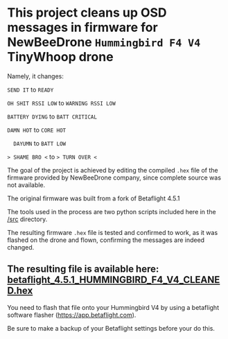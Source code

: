 # This project cleans up OSD messages in firmware for NewBeeDrone `Hummingbird F4 V4` TinyWhoop drone

Namely, it changes: 

`SEND IT` to
` READY `

`OH SHIT RSSI LOW` to
`WARNING RSSI LOW`

`BATTERY DYING` to
`BATT CRITICAL` 

`DAMN HOT` to
`CORE HOT` 

`  DAYUMN` to
`BATT LOW`

`> SHAME BRO <` to 
`> TURN OVER <`

The goal of the project is achieved by editing the compiled `.hex` file of the firmware provided by NewBeeDrone company, 
since complete source was not available. 

The original firmware was built from a fork of Betaflight 4.5.1

The tools used in the process are two python scripts included here in the [/src](/src) directory.

The resulting firmware `.hex` file is tested and confirmed to work, as it was flashed on the drone and flown, 
confirming the messages are indeed changed. 

## The resulting file is available here: [betaflight_4.5.1_HUMMINGBIRD_F4_V4_CLEANED.hex](https://github.com/sEver/Betaflight-for-Hummingbird-F4-V4-with-OSD-messages-CLEANED/releases/download/v4.5.1-CLEANED/betaflight_4.5.1_HUMMINGBIRD_F4_V4_CLEANED.hex)

You need to flash that file onto your Hummingbird V4 by using a betaflight software flasher (https://app.betaflight.com).

Be sure to make a backup of your Betaflight settings before your do this. 
